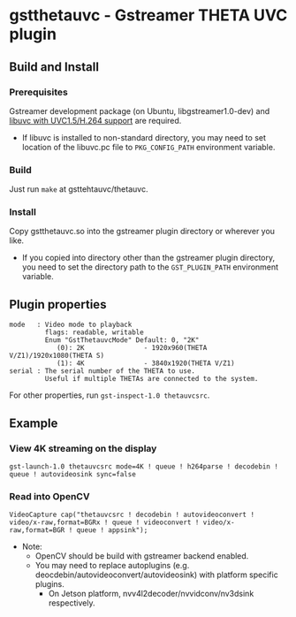 # gstthetauvc - Gstreamer THETA UVC plugin

## Build and Install

### Prerequisites

Gstreamer development package (on Ubuntu, libgstreamer1.0-dev) and [libuvc with UVC1.5/H.264 support](https://github.com/ricohapi/libuvc-theta) are required.

- If libuvc is installed to non-standard directory, you may need to set location of the libuvc.pc file to `PKG_CONFIG_PATH` environment variable.

### Build

Just run `make` at gsttehtauvc/thetauvc.

### Install

Copy gstthetauvc.so into the gstreamer plugin directory or wherever you like.

- If you copied into directory other than the gstreamer plugin directory, you need to set the directory path to the `GST_PLUGIN_PATH` environment variable.

## Plugin properties

    mode   : Video mode to playback
             flags: readable, writable
             Enum "GstThetauvcMode" Default: 0, "2K"
                (0): 2K               - 1920x960(THETA V/Z1)/1920x1080(THETA S)
                (1): 4K               - 3840x1920(THETA V/Z1)
    serial : The serial number of the THETA to use.
             Useful if multiple THETAs are connected to the system.

For other properties, run `gst-inspect-1.0 thetauvcsrc`.

## Example

### View 4K streaming on the display

    gst-launch-1.0 thetauvcsrc mode=4K ! queue ! h264parse ! decodebin ! queue ! autovideosink sync=false

### Read into OpenCV

    VideoCapture cap("thetauvcsrc ! decodebin ! autovideoconvert ! video/x-raw,format=BGRx ! queue ! videoconvert ! video/x-raw,format=BGR ! queue ! appsink");

- Note:
  - OpenCV should be build with gstreamer backend enabled.
  - You may need to replace autoplugins (e.g. deocdebin/autovideoconvert/autovideosink) with platform specific plugins.
    - On Jetson platform, nvv4l2decoder/nvvidconv/nv3dsink respectively.
